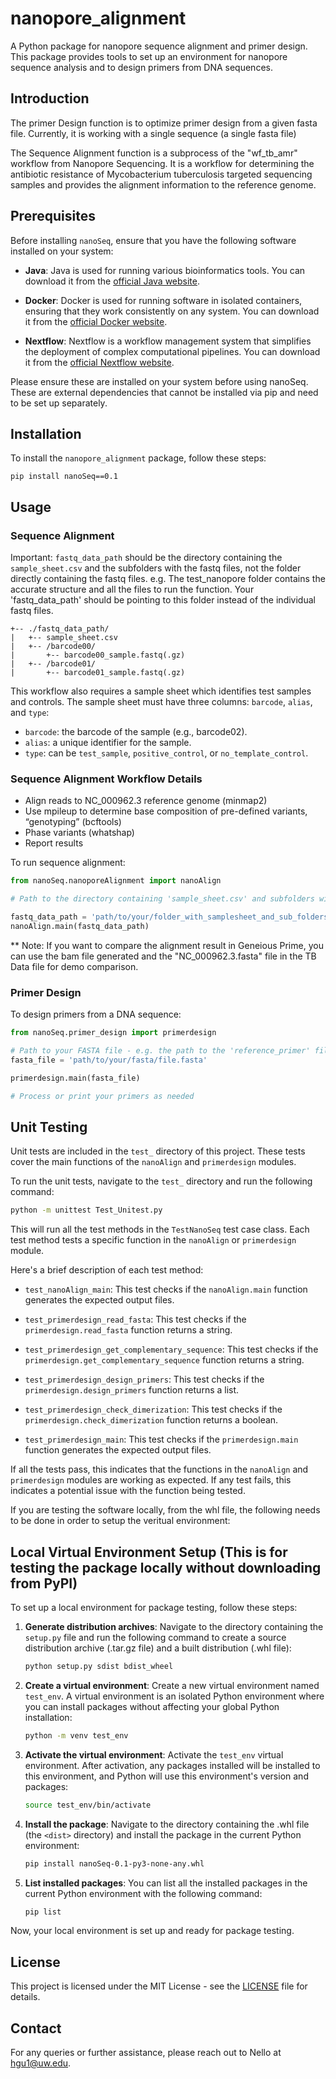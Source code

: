 
# nanopore_alignment

A Python package for nanopore sequence alignment and primer design. This package provides tools to set up an environment for nanopore sequence analysis and to design primers from DNA sequences.

## Introduction

The primer Design function is to optimize primer design from a given fasta file. Currently, it is working with a single sequence (a single fasta file)


The Sequence Alignment function is a subprocess of the "wf_tb_amr" workflow from Nanopore Sequencing. It is a workflow for determining the antibiotic resistance of Mycobacterium tuberculosis targeted sequencing samples and provides the alignment information to the reference genome.
## Prerequisites

Before installing `nanoSeq`, ensure that you have the following software installed on your system:


- **Java**: Java is used for running various bioinformatics tools. You can download it from the [official Java website](https://www.java.com/en/download/).

- **Docker**: Docker is used for running software in isolated containers, ensuring that they work consistently on any system. You can download it from the [official Docker website](https://www.docker.com/products/docker-desktop).

- **Nextflow**: Nextflow is a workflow management system that simplifies the deployment of complex computational pipelines. You can download it from the [official Nextflow website](https://www.nextflow.io/).

Please ensure these are installed on your system before using nanoSeq.
These are external dependencies that cannot be installed via pip and need to be set up separately.




## Installation

To install the `nanopore_alignment` package, follow these steps:

   ```
   pip install nanoSeq==0.1
   ```

## Usage

### Sequence Alignment

Important: `fastq_data_path` should be the directory containing the `sample_sheet.csv` and the subfolders with the fastq files, not the folder directly containing the fastq files.
e.g. The test_nanopore folder contains the accurate structure and all the files to run the function. Your 'fastq_data_path' should be pointing to this folder instead of the individual fastq files.
```
+-- ./fastq_data_path/
|   +-- sample_sheet.csv
|   +-- /barcode00/
|       +-- barcode00_sample.fastq(.gz)
|   +-- /barcode01/
|       +-- barcode01_sample.fastq(.gz)
```

This workflow also requires a sample sheet which identifies test samples and controls. The sample sheet must have three columns: `barcode`, `alias`, and `type`:
- `barcode`: the barcode of the sample (e.g., barcode02).
- `alias`: a unique identifier for the sample.
- `type`: can be `test_sample`, `positive_control`, or `no_template_control`.

### Sequence Alignment Workflow Details

- Align reads to NC_000962.3 reference genome (minmap2)
- Use mpileup to determine base composition of pre-defined variants, “genotyping” (bcftools)
- Phase variants (whatshap)
- Report results

To run sequence alignment:

```python
from nanoSeq.nanoporeAlignment import nanoAlign

# Path to the directory containing 'sample_sheet.csv' and subfolders with fastq files

fastq_data_path = 'path/to/your/folder_with_samplesheet_and_sub_folders'
nanoAlign.main(fastq_data_path)
```

** Note: If you want to compare the alignment result in Geneious Prime, you can use the bam file generated and the "NC_000962.3.fasta" file in the TB Data file for demo comparison.


### Primer Design

To design primers from a DNA sequence:

```python
from nanoSeq.primer_design import primerdesign

# Path to your FASTA file - e.g. the path to the 'reference_primer' file in the 'test_primer' folder
fasta_file = 'path/to/your/fasta/file.fasta'

primerdesign.main(fasta_file)

# Process or print your primers as needed


```
## Unit Testing

Unit tests are included in the `test_` directory of this project. These tests cover the main functions of the `nanoAlign` and `primerdesign` modules.

To run the unit tests, navigate to the `test_` directory and run the following command:

```bash
python -m unittest Test_Unitest.py
```

This will run all the test methods in the `TestNanoSeq` test case class. Each test method tests a specific function in the `nanoAlign` or `primerdesign` module.

Here's a brief description of each test method:

- `test_nanoAlign_main`: This test checks if the `nanoAlign.main` function generates the expected output files.

- `test_primerdesign_read_fasta`: This test checks if the `primerdesign.read_fasta` function returns a string.

- `test_primerdesign_get_complementary_sequence`: This test checks if the `primerdesign.get_complementary_sequence` function returns a string.

- `test_primerdesign_design_primers`: This test checks if the `primerdesign.design_primers` function returns a list.

- `test_primerdesign_check_dimerization`: This test checks if the `primerdesign.check_dimerization` function returns a boolean.

- `test_primerdesign_main`: This test checks if the `primerdesign.main` function generates the expected output files.

If all the tests pass, this indicates that the functions in the `nanoAlign` and `primerdesign` modules are working as expected. If any test fails, this indicates a potential issue with the function being tested.


If you are testing the software locally, from the whl file, the following needs to be done in order to setup the veritual environment:

## Local Virtual Environment Setup (This is for testing the package locally without downloading from PyPI) 

To set up a local environment for package testing, follow these steps:

1. **Generate distribution archives**: Navigate to the directory containing the `setup.py` file and run the following command to create a source distribution archive (.tar.gz file) and a built distribution (.whl file):

    ```bash
    python setup.py sdist bdist_wheel
    ```

2. **Create a virtual environment**: Create a new virtual environment named `test_env`. A virtual environment is an isolated Python environment where you can install packages without affecting your global Python installation:

    ```bash
    python -m venv test_env
    ```

3. **Activate the virtual environment**: Activate the `test_env` virtual environment. After activation, any packages installed will be installed to this environment, and Python will use this environment's version and packages:

    ```bash
    source test_env/bin/activate
    ```

4. **Install the package**: Navigate to the directory containing the .whl file (the `<dist>` directory) and install the package in the current Python environment:

    ```bash
    pip install nanoSeq-0.1-py3-none-any.whl
    ```
    
5. **List installed packages**: You can list all the installed packages in the current Python environment with the following command:

    ```bash
    pip list
    ```


Now, your local environment is set up and ready for package testing.

## License

This project is licensed under the MIT License - see the [LICENSE](https://github.com/hgu1uw/UW_BIOEN537/blob/71fcb6fdbf6b4f99d18303e0e0bb32ac0ee0acbd/LICENSE) file for details.

## Contact

For any queries or further assistance, please reach out to Nello at hgu1@uw.edu.
